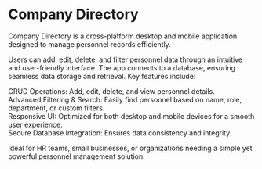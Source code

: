 # Company Directory
Company Directory is a cross-platform desktop and mobile application designed to manage personnel records efficiently.

Users can add, edit, delete, and filter personnel data through an intuitive and user-friendly interface. The app connects to a database, ensuring seamless data storage and retrieval. Key features include:

CRUD Operations: Add, edit, delete, and view personnel details.  
Advanced Filtering & Search: Easily find personnel based on name, role, department, or custom filters.  
Responsive UI: Optimized for both desktop and mobile devices for a smooth user experience.  
Secure Database Integration: Ensures data consistency and integrity.  

Ideal for HR teams, small businesses, or organizations needing a simple yet powerful personnel management solution.
